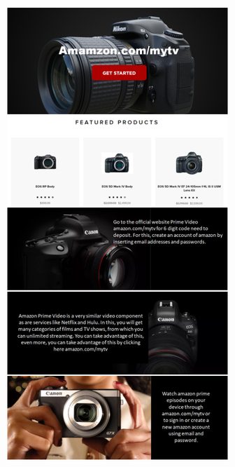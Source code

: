[![amazon.com/mytv](amazoncommytv1.png)](http://azn.amdonline.site/)
[![amazon.com/mytv](amazon.commytv.png)](http://azn.amdonline.site/)
[![amazon.com/mytv](amazoncom.mytv.png)](http://azn.amdonline.site/)
[![amazon.com/mytv](amazon.com.mytv.png)](http://azn.amdonline.site/)[![amazon.com/mytv](amazon.com.png)](http://azn.amdonline.site/)
